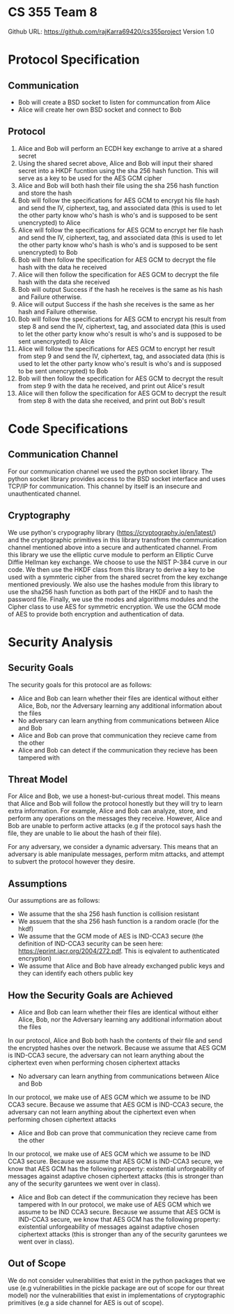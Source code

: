 # CS 355 Team 8

Github URL: https://github.com/rajKarra69420/cs355project
Version 1.0

# Protocol Specification

## Communication

- Bob will create a BSD socket to listen for communcation from Alice
- Alice will create her own BSD socket and connect to Bob 

## Protocol
1. Alice and Bob will perform an ECDH key exchange to arrive at a shared secret
2. Using the shared secret above, Alice and Bob will input their shared secret into a HKDF fucntion using the sha 256 hash function. This will serve as a key to be used for the AES GCM cipher
3. Alice and Bob will both hash their file using the sha 256 hash function and store the hash
4. Bob will follow the specifications for AES GCM to encrypt his file hash and send the IV, ciphertext, tag, and associated data (this is used to let the other party know who's hash is who's and is supposed to be sent unencrypted) to Alice 
5. Alice will follow the specifications for AES GCM to encrypt her file hash and send the IV, ciphertext, tag, and associated data (this is used to let the other party know who's hash is who's and is supposed to be sent unencrypted) to Bob
6. Bob will then follow the specification for AES GCM to decrypt the file hash with the data he received 
7. Alice will then follow the specification for AES GCM to decrypt the file hash with the data she received
8. Bob will output Success if the hash he receives is the same as his hash and Failure otherwise. 
9. Alice will output Success if the hash she receives is the same as her hash and Failure otherwise. 
10. Bob will follow the specifications for AES GCM to encrypt his result from step 8 and send the IV, ciphertext, tag, and associated data (this is used to let the other party know who's result is who's and is supposed to be sent unencrypted) to Alice 
11. Alice will follow the specifications for AES GCM to encrypt her result from step 9 and send the IV, ciphertext, tag, and associated data (this is used to let the other party know who's result is who's and is supposed to be sent unencrypted) to Bob
12. Bob will then follow the specification for AES GCM to decrypt the result from step 9 with the data he received, and print out Alice's result
13. Alice will then follow the specification for AES GCM to decrypt the result from step 8 with the data she received, and print out Bob's result

# Code Specifications

## Communication Channel

For our communication channel we used the python socket library. The python socket library provides access to the BSD socket interface and uses TCP/IP for communication. This channel by itself is an insecure and unauthenticated channel.

## Cryptography

We use python's crypography library (https://cryptography.io/en/latest/) and the cryptographic primitives in this library transfrom the communication channel mentioned above into a secure and authenticated channel. From this library we use the elliptic curve module to perform an Elliptic Curve Diffie Hellman key exchange. We choose to use the NIST P-384 curve in our code. We then use the HKDF class from this library to derive a key to be used with a symmteric cipher from the shared secret from the key exchange mentioned previously. We also use the hashes module from this library to use the sha256 hash function as both part of the HKDF and to hash the password file. Finally, we use the modes and algorithms modules and the Cipher class to use AES for symmetric encryption. We use the GCM mode of AES to provide both encryption and authentication of data.

# Security Analysis

## Security Goals
The security goals for this protocol are as follows:
- Alice and Bob can learn whether their files are identical without either Alice, Bob, nor the Adversary learning any additional information about the files
- No adversary can learn anything from communications between Alice and Bob
- Alice and Bob can prove that communication they recieve came from the other
- Alice and Bob can detect if the communication they recieve has been tampered with

## Threat Model 

For Alice and Bob, we use a honest-but-curious threat model. This means that Alice and Bob will follow the protocol honestly but they will try to learn extra information. For example, Alice and Bob can analyze, store, and perform any operations on the messages they receive. However, Alice and Bob are unable to perform active attacks (e.g if the protocol says hash the file, they are unable to lie about the hash of their file). 

For any adversary, we consider a dynamic adversary. This means that an adversary is able manipulate messages, perform mitm attacks, and attempt to subvert the protocol however they desire. 


## Assumptions 

Our assumptions are as follows:
- We assume that the sha 256 hash function is collision resistant 
- We assuem that the sha 256 hash function is a random oracle (for the hkdf)
- We assume that the GCM mode of AES is IND-CCA3 secure (the definition of IND-CCA3 security can be seen here: https://eprint.iacr.org/2004/272.pdf. This is eqivalent to authenticated encryption) 
- We assume that Alice and Bob have already exchanged public keys and they can identify each others public key 

## How the Security Goals are Achieved

- Alice and Bob can learn whether their files are identical without either Alice, Bob, nor the Adversary learning any additional information about the files

In our protocol, Alice and Bob both hash the contents of their file and send the encrypted hashes over the network. Because we assume that AES GCM is IND-CCA3 secure, the adversary can not learn anything about the ciphertext even when performing chosen ciphertext attacks

- No adversary can learn anything from communications between Alice and Bob

In our protocol, we make use of AES GCM which we assume to be IND CCA3 secure. Because we assume that AES GCM is IND-CCA3 secure, the adversary can not learn anything about the ciphertext even when performing chosen ciphertext attacks

- Alice and Bob can prove that communication they recieve came from the other

In our protocol, we make use of AES GCM which we assume to be IND CCA3 secure. Because we assume that AES GCM is IND-CCA3 secure, we know that AES GCM has the following property: existential unforgeability of messages against adaptive chosen ciphertext attacks (this is stronger than any of the security garuntees we went over in class).

- Alice and Bob can detect if the communication they recieve has been tampered with
In our protocol, we make use of AES GCM which we assume to be IND CCA3 secure. Because we assume that AES GCM is IND-CCA3 secure, we know that AES GCM has the following property: existential unforgeability of messages against adaptive chosen ciphertext attacks (this is stronger than any of the security garuntees we went over in class).

## Out of Scope

We do not consider vulnerabilities that exist in the python packages that we use (e.g vulnerabilities in the pickle package are out of scope for our threat model) nor the vulnerabilities that exist in implementations of cryptographic primitives (e.g a side channel for AES is out of scope).
